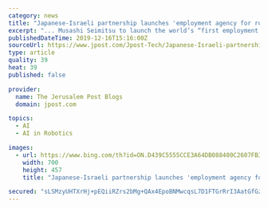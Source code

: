 ```yaml
---
category: news
title: "Japanese-Israeli partnership launches 'employment agency for robots'"
excerpt: "... Musashi Seimitsu to launch the world’s “first employment agency” for autonomous robots, the companies said on Monday. The joint venture of the companies, MusashiAI, will enable businesses to hire fully-autonomous artificial intelligence robots designed by SixAI to work alongside humans in industrial workplaces, according to their needs."
publishedDateTime: 2019-12-16T15:16:00Z
sourceUrl: https://www.jpost.com/Jpost-Tech/Japanese-Israeli-partnership-launches-employment-agency-for-robots-611096
type: article
quality: 39
heat: 39
published: false

provider:
  name: The Jerusalem Post Blogs
  domain: jpost.com

topics:
  - AI
  - AI in Robotics

images:
  - url: https://www.bing.com/th?id=ON.D439C5555CCE3A64DB088400C2607FB3
    width: 700
    height: 457
    title: "Japanese-Israeli partnership launches 'employment agency for robots'"

secured: "sLSMzyUHTXrHj+pEQiiRZrs2bMg+QAx4EpoBNMwcqsL7D1FTGrRrI3AatGfGzR/Z2B/xrTt7nH8Fl+uSC+vFSVh1BF0GkV0awhE3rU+u37dyTzhruIZm2r4Py+dD/kGEu5fzkrITv9vxTNcnqJ7/KUDbiokyo5Gb3PsNVkv8lZKjqPpXi7XFF3tQE3u1UIiSEtXCRREFcq5YkEq6o6h/um0OnEFlBGKerO1wjfiPXuw6pvtULsn0uPQAiAVygtr8/skcChvUABNSWU2EJu1uXQ==;dFVwHw4jiY+SqAimbigtGQ=="
---
```


